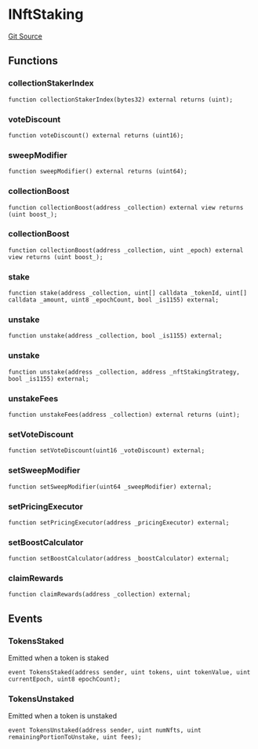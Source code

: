 # INftStaking
[Git Source](https://github.com/FloorDAO/floor-v2/blob/fce0c6edadd90eef36eb24d13cfb5b386eeb9d00/src/interfaces/staking/NftStaking.sol)


## Functions
### collectionStakerIndex


```solidity
function collectionStakerIndex(bytes32) external returns (uint);
```

### voteDiscount


```solidity
function voteDiscount() external returns (uint16);
```

### sweepModifier


```solidity
function sweepModifier() external returns (uint64);
```

### collectionBoost


```solidity
function collectionBoost(address _collection) external view returns (uint boost_);
```

### collectionBoost


```solidity
function collectionBoost(address _collection, uint _epoch) external view returns (uint boost_);
```

### stake


```solidity
function stake(address _collection, uint[] calldata _tokenId, uint[] calldata _amount, uint8 _epochCount, bool _is1155) external;
```

### unstake


```solidity
function unstake(address _collection, bool _is1155) external;
```

### unstake


```solidity
function unstake(address _collection, address _nftStakingStrategy, bool _is1155) external;
```

### unstakeFees


```solidity
function unstakeFees(address _collection) external returns (uint);
```

### setVoteDiscount


```solidity
function setVoteDiscount(uint16 _voteDiscount) external;
```

### setSweepModifier


```solidity
function setSweepModifier(uint64 _sweepModifier) external;
```

### setPricingExecutor


```solidity
function setPricingExecutor(address _pricingExecutor) external;
```

### setBoostCalculator


```solidity
function setBoostCalculator(address _boostCalculator) external;
```

### claimRewards


```solidity
function claimRewards(address _collection) external;
```

## Events
### TokensStaked
Emitted when a token is staked


```solidity
event TokensStaked(address sender, uint tokens, uint tokenValue, uint currentEpoch, uint8 epochCount);
```

### TokensUnstaked
Emitted when a token is unstaked


```solidity
event TokensUnstaked(address sender, uint numNfts, uint remainingPortionToUnstake, uint fees);
```

